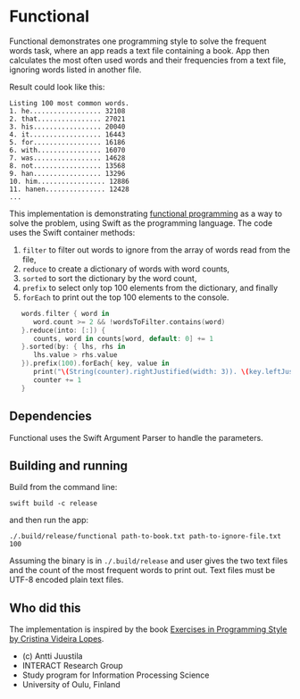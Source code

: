 # Functional

Functional demonstrates one programming style to solve the frequent words task, where an app reads a text file containing a book. App then calculates the most often used words and their frequencies from a text file, ignoring words listed in another file. 

Result could look like this:

```console
Listing 100 most common words.
1. he.................. 32108
2. that................ 27021
3. his................. 20040
4. it.................. 16443
5. for................. 16186
6. with................ 16070
7. was................. 14628
8. not................. 13568
9. han................. 13296
10. him................. 12886
11. hanen............... 12428
...
```

This implementation is demonstrating [functional programming](https://en.wikipedia.org/wiki/Functional_programming) as a way to solve the problem, using Swift as the programming language. The code uses the Swift container methods:

1. `filter` to filter out words to ignore from the array of words read from the file,
1. `reduce` to create a dictionary of words with word counts,
1. `sorted` to sort the dictionary by the word count,
1. `prefix` to select only top 100 elements from the dictionary, and finally
1. `forEach` to print out the top 100 elements to the console.


```Swift
   words.filter { word in
      word.count >= 2 && !wordsToFilter.contains(word)
   }.reduce(into: [:]) {
      counts, word in counts[word, default: 0] += 1
   }.sorted(by: { lhs, rhs in
      lhs.value > rhs.value
   }).prefix(100).forEach{ key, value in
      print("\(String(counter).rightJustified(width: 3)). \(key.leftJustified(width: 20, fillChar: ".")) \(value)")
      counter += 1
   }
```

## Dependencies

Functional uses the Swift Argument Parser to handle the parameters.


## Building and running

Build from the command line:

```console
swift build -c release
```

and then run the app:

```console
./.build/release/functional path-to-book.txt path-to-ignore-file.txt 100 
```

Assuming the binary is in `./.build/release` and user gives the two text files and the count of the most frequent words to print out. Text files must be UTF-8 encoded plain text files.


## Who did this

The implementation is inspired by the book [Exercises in Programming Style by Cristina Videira Lopes](https://www.routledge.com/Exercises-in-Programming-Style/Lopes/p/book/9780367350208).


* (c) Antti Juustila
* INTERACT Research Group
* Study program for Information Processing Science
* University of Oulu, Finland
